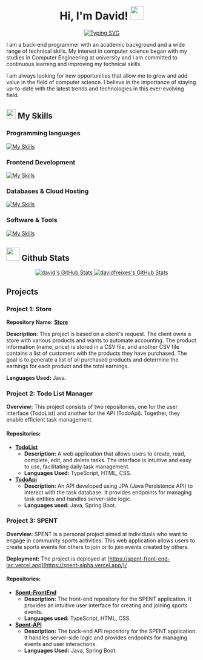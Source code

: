 <h1 align="center"><b> Hi, I'm David!  </b><img src="https://media.giphy.com/media/hvRJCLFzcasrR4ia7z/giphy.gif" width="35"></h1>
<p align="center">
  <a href="https://git.io/typing-svg"><img src="https://readme-typing-svg.herokuapp.com?font=Fira+Code&pause=1000&width=435&lines=Welcome+to+my+GitHub+Profile!" alt="Typing SVG" /></a>
</p>

<p>
I am a back-end programmer with an academic background and a wide range of technical skills. My interest in computer science began with my studies in Computer Engineering at university and I am committed to continuous learning and improving my technical skills. 
  
I am always looking for new opportunities that allow me to grow and add value in the field of computer science. I believe in the importance of staying up-to-date with the latest trends and technologies in this ever-evolving field.
</p>

## <img src="https://media2.giphy.com/media/QssGEmpkyEOhBCb7e1/giphy.gif?cid=ecf05e47a0n3gi1bfqntqmob8g9aid1oyj2wr3ds3mg700bl&rid=giphy.gif" width ="25"><b> My Skills </b>

### Programming languages
[![My Skills](https://skillicons.dev/icons?i=java,cpp,cs)](https://skillicons.dev)

### Frontend Development
[![My Skills](https://skillicons.dev/icons?i=react,html,css,js,ts)](https://skillicons.dev)

### Databases & Cloud Hosting
[![My Skills](https://skillicons.dev/icons?i=mysql,postgres)](https://skillicons.dev)

### Software & Tools
[![My Skills](https://skillicons.dev/icons?i=linux,vscode,idea)](https://skillicons.dev)


## <img src="https://media.giphy.com/media/iY8CRBdQXODJSCERIr/giphy.gif" width="35"><b> Github Stats </b>
<p align="center">
<a href="https://github.com/davidfreixes">
  <img src="https://github-readme-stats.vercel.app/api?username=davidfreixes&theme=tokyonight&show_icons=true&hide_border=true&count_private=true" alt="david's GitHub Stats" />
  <img src="https://github-readme-stats.vercel.app/api/top-langs/?username=davidfreixes&theme=tokyonight&show_icons=true&hide_border=true&layout=compact" alt="davidfreixes's GitHub Stats" />
</a>
</p>

## Projects

<h3>Project 1: Store</h3>
<p><strong>Repository Name:</strong> <strong> <a href="https://github.com/davidfreixes/Store">Store</a></strong></p>
<p><strong>Description:</strong> This project is based on a client's request. The client owns a store with various products and wants to automate accounting. The product information (name, price) is stored in a CSV file, and another CSV file contains a list of customers with the products they have purchased. The goal is to generate a list of all purchased products and determine the earnings for each product and the total earnings.</p>
<p><strong>Languages Used:</strong> Java.</p>

<h3>Project 2: Todo List Manager</h3>
<p><strong>Overview:</strong> This project consists of two repositories, one for the user interface (TodoList) and another for the API (TodoApi). Together, they enable efficient task management.</p>

<h4>Repositories:</h4>
<ul>
    <li><strong><a href="https://github.com/davidfreixes/ToDoList">TodoList</a></strong>
        <ul>
            <li><strong>Description:</strong> A web application that allows users to create, read, complete, edit, and delete tasks. The interface is intuitive and easy to use, facilitating daily task management.</li>
            <li><strong>Languages Used:</strong> TypeScript, HTML, CSS.</li>
        </ul>
    </li>
    <li><strong><a href="https://github.com/davidfreixes/ToDoApi">TodoApi</a></strong>
        <ul>
            <li><strong>Description:</strong> An API developed using JPA (Java Persistence API) to interact with the task database. It provides endpoints for managing task entities and handles server-side logic.</li>
            <li><strong>Languages used:</strong> Java, Spring Boot.</li>
        </ul>
    </li>
</ul>

<h3>Project 3: SPENT</h3>
<p><strong>Overview:</strong> SPENT is a personal project aimed at individuals who want to engage in community sports activities. This web application allows users to create sports events for others to join or to join events created by others.</p>
<p><strong>Deployment:</strong> The project is deployed at <a href="https://spent-front-end-lac.vercel.app/">[https://spent-front-end-lac.vercel.app](https://spent-alpha.vercel.app/)/</a></p>

<h4>Repositories:</h4>
<ul>
    <li><strong><a href="https://github.com/davidfreixes/Spent_FrontEnd">Spent-FrontEnd</a></strong>
        <ul>
            <li><strong>Description:</strong> The front-end repository for the SPENT application. It provides an intuitive user interface for creating and joining sports events.</li>
            <li><strong>Languages used:</strong> TypeScript, HTML, CSS.</li>
        </ul>
    </li>
    <li><strong><a href="https://github.com/Jaranag/Spent-API">Spent-API</a></strong>
        <ul>
            <li><strong>Description:</strong> The back-end API repository for the SPENT application. It handles server-side logic and provides endpoints for managing events and user interactions.</li>
            <li><strong>Languages Used:</strong> Java, Spring Boot.</li>
        </ul>
    </li>
</ul>
